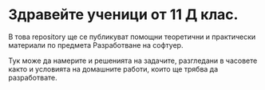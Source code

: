 # Здравейте ученици от 11 Д клас.

В това repository ще се публикуват помощни теоретични и практически материали по предмета Разработване на софтуер.

Тук може да намерите и решенията на задачите, разгледани в часовете както и условията на домашните работи, които ще трябва да разработвате. 
